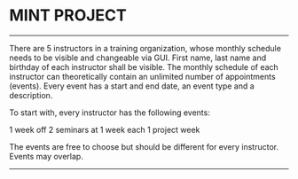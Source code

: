 # MINT PROJECT
---

There are 5 instructors in a training organization, whose monthly schedule needs to be visible and changeable via GUI.
First name, last name and birthday of each instructor shall be visible.
The monthly schedule of each instructor can theoretically contain an unlimited number of appointments (events). Every event has a start and end date, an event type and a description.

To start with, every instructor has the following events: 
  
  1 week off 
  2 seminars at 1 week each 
  1 project week

The events are free to choose but should be different for every instructor. Events may overlap.

---
